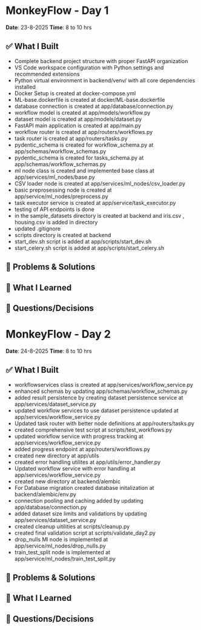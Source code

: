 # MonkeyFlow - Day 1
**Date**: 23-8-2025
**Time**: 8 to 10 hrs

## ✅ What I Built
- Complete backend project structure with proper FastAPI organization
- VS Code workspace configuration with Python settings and recommended extensions
- Python virtual environment in backend/venv/ with all core dependencies installed
- Docker Setup is created at docker-compose.yml
- ML-base.dockerfile is created at docker/ML-base.dockerfile
- database connection is created at app/database/connection.py
- workflow model is created at app/models/workflow.py
- dataset model is created at app/models/dataset.py 
- FastAPI main application is created at app/main.py 
- workflow router is created at app/routers/workflows.py 
- task router is created at app/routers/tasks.py 
- pydentic_schema is created for workflow_schema.py at app/schemas/workflow_schemas.py
- pydentic_schema is created for tasks_schema.py at app/schemas/workflow_schemas.py 
- ml node class is created and implemented base class at app/services/ml_nodes/base.py 
- CSV loader node is created at app/services/ml_nodes/csv_loader.py 
- basic preprosessing node is created at app/service/ml_nodes/preprocess.py
- task executor service is created at app/service/task_executor.py
- testing of API endpoints is done 
- in the sample_datasets directory is created at backend and iris.csv , housing.csv is added in directory
- updated .gitignore
- scripts directory is created at backend
- start_dev.sh script is added at app/scripts/start_dev.sh 
- start_celery.sh script is added at app/scripts/start_celery.sh 

## 🐛 Problems & Solutions


## 🧠 What I Learned


## 🤔 Questions/Decisions

# MonkeyFlow - Day 2
**Date**: 24-8-2025
**Time**: 8 to 10 hrs

## ✅ What I Built
- workflowservices class is created at app/services/workflow_service.py
- enhanced schemas by updating app/schemas/workflow_schemas.py
- added result persistence by creating dataset persistence service at app/services/dataset_service.py
- updated workflow services to use dataset persistence updated at app/services/workflow_service.py
- Updated task router with better node definitions at app/routers/tasks.py
- created comprehensive test script at scripts/test_workflows.py 
- updated workflow service with progress tracking at app/services/workflow_service.py
- added progress endpoint at app/routers/workflows.py 
- created new directory at app/utils
- created error handling utilites at app/utils/error_handler.py
- Updated workflow service with error handling at app/services/workflow_service.py
- created new directory at backend/alembic
- For Database migration created database initalization at backend/alembic/env.py  
- connection pooling and caching added by updating app/database/connection.py
- added dataset size limits and validations by updating app/services/dataset_service.py
- created cleanup uitilities at scripts/cleanup.py
- created final validation script at scripts/validate_day2.py
- drop_nulls Ml node is implemented at app/service/ml_nodes/drop_nulls.py
- train_test_split node is implemented at app/service/ml_nodes/train_test_split.py 
 
## 🐛 Problems & Solutions


## 🧠 What I Learned


## 🤔 Questions/Decisions